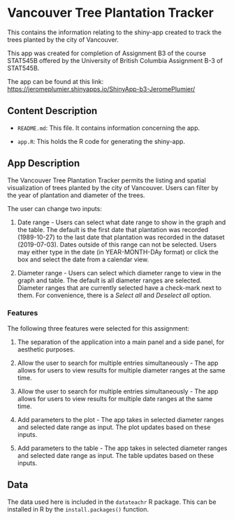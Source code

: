 # Vancouver Tree Plantation Tracker

This contains the information relating to the shiny-app created to track the trees planted by the city of Vancouver.

This app was created for completion of Assignment B3 of the course STAT545B offered by the University of British Columbia Assignment B-3 of STAT545B.

The app can be found at this link: <https://jeromeplumier.shinyapps.io/ShinyApp-b3-JeromePlumier/>

## Content Description

-   `README.md`: This file. It contains information concerning the app.

-   `app.R`: This holds the R code for generating the shiny-app.

## App Description

The Vancouver Tree Plantation Tracker permits the listing and spatial visualization of trees planted by the city of Vancouver. Users can filter by the year of plantation and diameter of the trees.

The user can change two inputs:

1.  Date range - Users can select what date range to show in the graph and the table. The default is the first date that plantation was recorded (1989-10-27) to the last date that plantation was recorded in the dataset (2019-07-03). Dates outside of this range can not be selected. Users may either type in the date (in YEAR-MONTH-DAy format) or click the box and select the date from a calendar view.

2.  Diameter range - Users can select which diameter range to view in the graph and table. The default is all diameter ranges are selected. Diameter ranges that are currently selected have a check-mark next to them. For convenience, there is a *Select all* and *Deselect all* option.

### Features

The following three features were selected for this assignment:

1.  The separation of the application into a main panel and a side panel, for aesthetic purposes.

2.  Allow the user to search for multiple entries simultaneously - The app allows for users to view results for multiple diameter ranges at the same time.

3.  Allow the user to search for multiple entries simultaneously - The app allows for users to view results for multiple date ranges at the same time.

4.  Add parameters to the plot - The app takes in selected diameter ranges and selected date range as input. The plot updates based on these inputs.

5.  Add parameters to the table - The app takes in selected diameter ranges and selected date range as input. The table updates based on these inputs.

## Data

The data used here is included in the `datateachr` R package. This can be installed in R by the `install.packages()` function.

